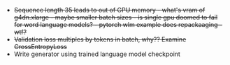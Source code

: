 * ~~Sequence length 35 leads to out of GPU memory - what's vram of g4dn.xlarge - maybe smaller batch sizes - is single gpu doomed to fail for word language models? - pytorch wlm example does repackaaging - wtf?~~
* ~~Validation loss multiples by tokens in batch, why?? Examine CrossEntropyLoss~~
* Write generator using trained language model checkpoint